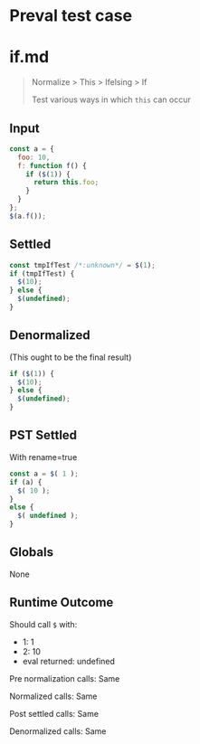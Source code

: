 # Preval test case

# if.md

> Normalize > This > Ifelsing > If
>
> Test various ways in which `this` can occur

## Input

`````js filename=intro
const a = {
  foo: 10,
  f: function f() {
    if ($(1)) {
      return this.foo;
    }
  }
};
$(a.f());
`````


## Settled


`````js filename=intro
const tmpIfTest /*:unknown*/ = $(1);
if (tmpIfTest) {
  $(10);
} else {
  $(undefined);
}
`````


## Denormalized
(This ought to be the final result)

`````js filename=intro
if ($(1)) {
  $(10);
} else {
  $(undefined);
}
`````


## PST Settled
With rename=true

`````js filename=intro
const a = $( 1 );
if (a) {
  $( 10 );
}
else {
  $( undefined );
}
`````


## Globals


None


## Runtime Outcome


Should call `$` with:
 - 1: 1
 - 2: 10
 - eval returned: undefined

Pre normalization calls: Same

Normalized calls: Same

Post settled calls: Same

Denormalized calls: Same
